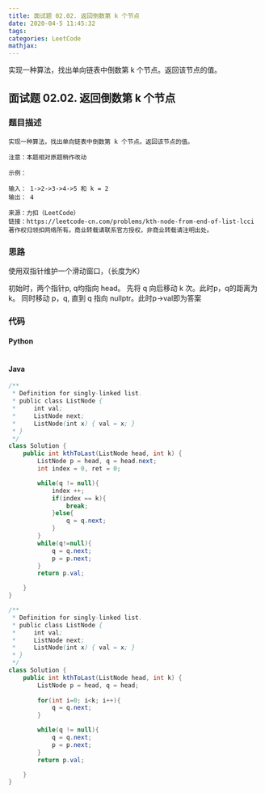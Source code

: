 ```yaml
---
title: 面试题 02.02. 返回倒数第 k 个节点
date: 2020-04-5 11:45:32
tags: 
categories: LeetCode
mathjax:
---
```


实现一种算法，找出单向链表中倒数第 k 个节点。返回该节点的值。

<!-- more -->

## 面试题 02.02. 返回倒数第 k 个节点

### 题目描述

```
实现一种算法，找出单向链表中倒数第 k 个节点。返回该节点的值。

注意：本题相对原题稍作改动

示例：

输入： 1->2->3->4->5 和 k = 2
输出： 4

来源：力扣（LeetCode）
链接：https://leetcode-cn.com/problems/kth-node-from-end-of-list-lcci
著作权归领扣网络所有。商业转载请联系官方授权，非商业转载请注明出处。
```

### 思路

使用双指针维护一个滑动窗口，（长度为K）

初始时，两个指针p, q均指向 head。
先将 q 向后移动 k 次。此时p，q的距离为 k。
同时移动 p，q, 直到 q 指向 nullptr。此时p->val即为答案

### 代码

#### Python

```python

```

#### Java

```java
/**
 * Definition for singly-linked list.
 * public class ListNode {
 *     int val;
 *     ListNode next;
 *     ListNode(int x) { val = x; }
 * }
 */
class Solution {
    public int kthToLast(ListNode head, int k) {
        ListNode p = head, q = head.next;
        int index = 0, ret = 0;

        while(q != null){
            index ++;
            if(index == k){
                break;
            }else{
                q = q.next;
            }
        }
        while(q!=null){
            q = q.next;
            p = p.next;
        }
        return p.val;

    }
}

/**
 * Definition for singly-linked list.
 * public class ListNode {
 *     int val;
 *     ListNode next;
 *     ListNode(int x) { val = x; }
 * }
 */
class Solution {
    public int kthToLast(ListNode head, int k) {
        ListNode p = head, q = head;
        
        for(int i=0; i<k; i++){
            q = q.next;
        }

        while(q != null){
            q = q.next;
            p = p.next;
        }
        return p.val;

    }
}
```





